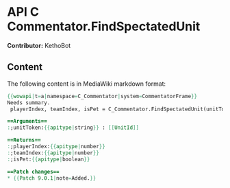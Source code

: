 # API C Commentator.FindSpectatedUnit

**Contributor:** KethoBot

## Content

The following content is in MediaWiki markdown format:

```mediawiki
{{wowapi|t=a|namespace=C_Commentator|system=CommentatorFrame}}
Needs summary.
 playerIndex, teamIndex, isPet = C_Commentator.FindSpectatedUnit(unitToken)

==Arguments==
:;unitToken:{{apitype|string}} : [[UnitId]]

==Returns==
:;playerIndex:{{apitype|number}}
:;teamIndex:{{apitype|number}}
:;isPet:{{apitype|boolean}}

==Patch changes==
* {{Patch 9.0.1|note=Added.}}
```
